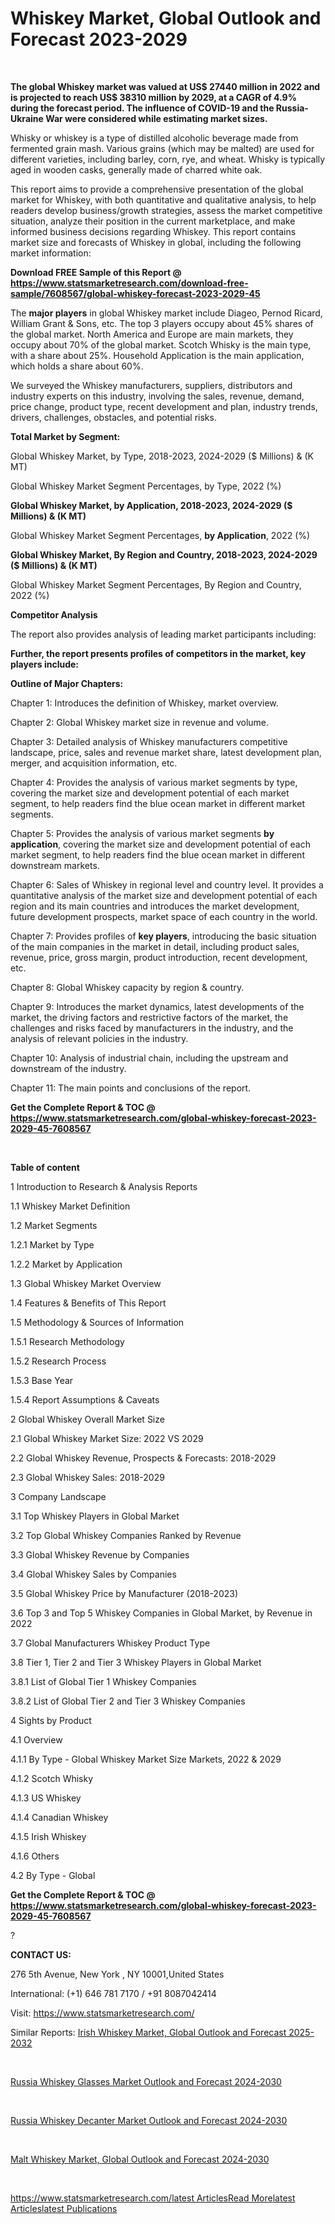 <h1>Whiskey Market, Global Outlook and Forecast 2023-2029</h1><br/><p><strong>The global Whiskey market was valued at US$ 27440 million in 2022 and is projected to reach US$ 38310 million by 2029, at a <strong>CAGR</strong> of 4.9% during the forecast period. The influence of COVID-19 and the Russia-Ukraine War were considered while estimating market sizes.</strong></p>
 
 
 
 <p>Whisky or whiskey is a type of distilled alcoholic beverage made from fermented grain mash. Various grains (which may be malted) are used for different varieties, including barley, corn, rye, and wheat. Whisky is typically aged in wooden casks, generally made of charred white oak.</p>
 
 
 
 <p>This report aims to provide a comprehensive presentation of the global market for Whiskey, with both quantitative and qualitative analysis, to help readers develop business/growth strategies, assess the market competitive situation, analyze their position in the current marketplace, and make informed business decisions regarding Whiskey. This report contains market size and forecasts of Whiskey in global, including the following market information:</p>
 
 
 
 <p><strong>Download FREE Sample of this Report @ <a href="https://www.statsmarketresearch.com/download-free-sample/7608567/global-whiskey-forecast-2023-2029-45">https://www.statsmarketresearch.com/download-free-sample/7608567/global-whiskey-forecast-2023-2029-45</a></strong></p>
 
 
 
 <p>The <strong>major players</strong> in global Whiskey market include Diageo, Pernod Ricard, William Grant & Sons, etc. The top 3 players occupy about 45% shares of the global market. North America and Europe are main markets, they occupy about 70% of the global market. Scotch Whisky is the main type, with a share about 25%. Household Application is the main application, which holds a share about 60%.</p>
 
 
 
 <p>We surveyed the Whiskey manufacturers, suppliers, distributors and industry experts on this industry, involving the sales, revenue, demand, price change, product type, recent development and plan, industry trends, drivers, challenges, obstacles, and potential risks.</p>
 
 
 
 <p><strong>Total Market by Segment:</strong></p>
 
 
 
 <p>Global Whiskey Market, by Type, 2018-2023, 2024-2029 ($ Millions) & (K MT)</p>
 
 
 
 <p>Global Whiskey Market Segment Percentages, by Type, 2022 (%)</p>
 
 
 
 <p><strong>Global Whiskey Market, <strong>by Application</strong>, 2018-2023, 2024-2029 ($ Millions) & (K MT)</strong></p>
 
 
 
 <p>Global Whiskey Market Segment Percentages, <strong>by Application</strong>, 2022 (%)</p>
 
 
 
 <p><strong>Global Whiskey Market, By Region and Country, 2018-2023, 2024-2029 ($ Millions) & (K MT)</strong></p>
 
 
 
 <p>Global Whiskey Market Segment Percentages, By Region and Country, 2022 (%)</p>
 
 
 
 <p><strong>Competitor Analysis</strong></p>
 
 
 
 <p>The report also provides analysis of leading market participants including:</p>
 
 
 
 <p><strong>Further, the report presents profiles of competitors in the market, <strong>key players</strong> include:</strong></p>
 
 
 
 <p><strong>Outline of Major Chapters:</strong></p>
 
 
 
 <p>Chapter 1: Introduces the definition of Whiskey, market overview.</p>
 
 
 
 <p>Chapter 2: Global Whiskey market size in revenue and volume.</p>
 
 
 
 <p>Chapter 3: Detailed analysis of Whiskey manufacturers competitive landscape, price, sales and revenue market share, latest development plan, merger, and acquisition information, etc.</p>
 
 
 
 <p>Chapter 4: Provides the analysis of various market segments by type, covering the market size and development potential of each market segment, to help readers find the blue ocean market in different market segments.</p>
 
 
 
 <p>Chapter 5: Provides the analysis of various market segments <strong>by application</strong>, covering the market size and development potential of each market segment, to help readers find the blue ocean market in different downstream markets.</p>
 
 
 
 <p>Chapter 6: Sales of Whiskey in regional level and country level. It provides a quantitative analysis of the market size and development potential of each region and its main countries and introduces the market development, future development prospects, market space of each country in the world.</p>
 
 
 
 <p>Chapter 7: Provides profiles of <strong>key players</strong>, introducing the basic situation of the main companies in the market in detail, including product sales, revenue, price, gross margin, product introduction, recent development, etc.</p>
 
 
 
 <p>Chapter 8: Global Whiskey capacity by region & country.</p>
 
 
 
 <p>Chapter 9: Introduces the market dynamics, latest developments of the market, the driving factors and restrictive factors of the market, the challenges and risks faced by manufacturers in the industry, and the analysis of relevant policies in the industry.</p>
 
 
 
 <p>Chapter 10: Analysis of industrial chain, including the upstream and downstream of the industry.</p>
 
 
 
 <p>Chapter 11: The main points and conclusions of the report.</p>
 
 
 
 <div><b>Get the Complete Report & TOC @ <a href="https://www.statsmarketresearch.com/global-whiskey-forecast-2023-2029-45-7608567">https://www.statsmarketresearch.com/global-whiskey-forecast-2023-2029-45-7608567</a></b></div>
 
 
 
 <p><br />
 
 <b>Table of content</b></p>
 
 
 
 <p>1 Introduction to Research & Analysis Reports<br />
 
 1.1 Whiskey Market Definition<br />
 
 1.2 Market Segments<br />
 
 1.2.1 Market by Type<br />
 
 1.2.2 Market by Application<br />
 
 1.3 Global Whiskey Market Overview<br />
 
 1.4 Features & Benefits of This Report<br />
 
 1.5 Methodology & Sources of Information<br />
 
 1.5.1 Research Methodology<br />
 
 1.5.2 Research Process<br />
 
 1.5.3 Base Year<br />
 
 1.5.4 Report Assumptions & Caveats<br />
 
 2 Global Whiskey Overall Market Size<br />
 
 2.1 Global Whiskey Market Size: 2022 VS 2029<br />
 
 2.2 Global Whiskey Revenue, Prospects & Forecasts: 2018-2029<br />
 
 2.3 Global Whiskey Sales: 2018-2029<br />
 
 3 Company Landscape<br />
 
 3.1 Top Whiskey Players in Global Market<br />
 
 3.2 Top Global Whiskey Companies Ranked by Revenue<br />
 
 3.3 Global Whiskey Revenue by Companies<br />
 
 3.4 Global Whiskey Sales by Companies<br />
 
 3.5 Global Whiskey Price by Manufacturer (2018-2023)<br />
 
 3.6 Top 3 and Top 5 Whiskey Companies in Global Market, by Revenue in 2022<br />
 
 3.7 Global Manufacturers Whiskey Product Type<br />
 
 3.8 Tier 1, Tier 2 and Tier 3 Whiskey Players in Global Market<br />
 
 3.8.1 List of Global Tier 1 Whiskey Companies<br />
 
 3.8.2 List of Global Tier 2 and Tier 3 Whiskey Companies<br />
 
 4 Sights by Product<br />
 
 4.1 Overview<br />
 
 4.1.1 By Type - Global Whiskey Market Size Markets, 2022 & 2029<br />
 
 4.1.2 Scotch Whisky<br />
 
 4.1.3 US Whiskey<br />
 
 4.1.4 Canadian Whiskey<br />
 
 4.1.5 Irish Whiskey<br />
 
 4.1.6 Others<br />
 
 4.2 By Type - Global</p>
 
 
 
 <div><b>Get the Complete Report & TOC @ <a href="https://www.statsmarketresearch.com/global-whiskey-forecast-2023-2029-45-7608567">https://www.statsmarketresearch.com/global-whiskey-forecast-2023-2029-45-7608567</a></b></div>
 
 
 
 <p>? </p>
 
 
 
 <p><b>CONTACT US:</b><br />
 
 276 5th Avenue, New York , NY 10001,United States<br />
 
 International: (+1) 646 781 7170 / +91 8087042414<br />
 
 Visit: <a href="https://www.statsmarketresearch.com/">https://www.statsmarketresearch.com/</a><br />
 
 Similar Reports: <a href="https://www.statsmarketresearch.com/global-whiskey-forecast-2023-2029-45-7608567">Irish Whiskey Market, Global Outlook and Forecast 2025-2032</a><br />
 
 <br />
 
 <a href="https://www.statsmarketresearch.com/global-whiskey-forecast-2023-2029-45-7608567">Russia Whiskey Glasses Market Outlook and Forecast 2024-2030</a><br />
 
 <br />
 
 <a href="https://www.statsmarketresearch.com/global-whiskey-forecast-2023-2029-45-7608567">Russia Whiskey Decanter Market Outlook and Forecast 2024-2030</a><br />
 
 <br />
 
 <a href="https://www.statsmarketresearch.com/global-whiskey-forecast-2023-2029-45-7608567">Malt Whiskey Market, Global Outlook and Forecast 2024-2030</a><br />
 
 <br />
 
 <a href="https://gyeongbokgung.com">https://www.statsmarketresearch.com/</a><a href="https://hallyeomaritime.com">latest Articles</a><a href="https://jingwansa.com">Read More</a><a href="https://nguoiviet.jp/">latest Articles</a><a href="https://www.intelmarketresearch.com/">latest Publications</a></p>